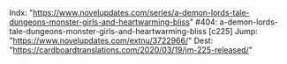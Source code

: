 Indx: "https://www.novelupdates.com/series/a-demon-lords-tale-dungeons-monster-girls-and-heartwarming-bliss"
#404: a-demon-lords-tale-dungeons-monster-girls-and-heartwarming-bliss [c225]
Jump: "https://www.novelupdates.com/extnu/3722966/"
Dest: "https://cardboardtranslations.com/2020/03/19/jm-225-released/"